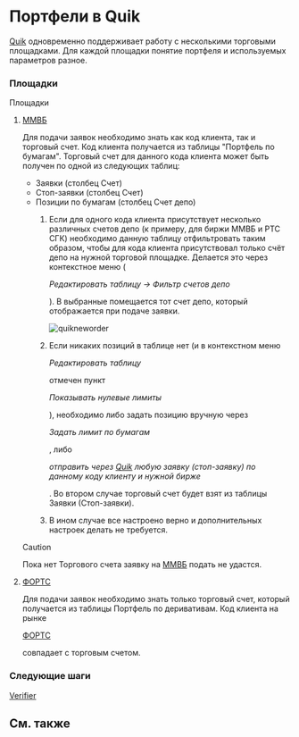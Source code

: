 # Портфели в Quik

[Quik](Quik.md) одновременно поддерживает работу с несколькими торговыми площадками. Для каждой площадки понятие портфеля и используемых параметров разное.

### Площадки

Площадки

1. [ММВБ](https://moex.com/ru/markets/currency/)

    Для подачи заявок необходимо знать как код клиента, так и торговый счет. Код клиента получается из таблицы "Портфель по бумагам". Торговый счет для данного кода клиента может быть получен по одной из следующих таблиц: 
   - Заявки (столбец Счет) 
   - Стоп\-заявки (столбец Счет) 
   - Позиции по бумагам (столбец Счет депо) 
     1. Если для одного кода клиента присутствует несколько различных счетов депо (к примеру, для биржи ММВБ и РТС СГК) необходимо данную таблицу отфильтровать таким образом, чтобы для кода клиента присутствовал только счёт депо на нужной торговой площадке. Делается это через контекстное меню (

        *Редактировать таблицу \-\> Фильтр счетов депо*

        ). В выбранные помещается тот счет депо, который отображается при подаче заявки. 

        ![quikneworder](~/images/quik_new_order.png)
     2. Если никаких позиций в таблице нет (и в контекстном меню 

        *Редактировать таблицу*

         отмечен пункт 

        *Показывать нулевые лимиты*

        ), необходимо либо задать позицию вручную через 

        *Задать лимит по бумагам*

        , либо 

        *отправить через [Quik](Quik.md) любую заявку (стоп\-заявку) по данному коду клиенту и нужной бирже*

        . Во втором случае торговый счет будет взят из таблицы Заявки (Стоп\-заявки). 
     3. В ином случае все настроено верно и дополнительных настроек делать не требуется. 

   > [!CAUTION]
   > Пока нет Торгового счета заявку на [ММВБ](https://moex.com/ru/markets/currency/) подать не удастся. 
2. [ФОРТС](https://moex.com/ru/derivatives/)

    Для подачи заявок необходимо знать только торговый счет, который получается из таблицы Портфель по деривативам. Код клиента на рынке 

   [ФОРТС](https://moex.com/ru/derivatives/)

    совпадает с торговым счетом. 

### Следующие шаги

[Verifier](QuikVerifier.md)

## См. также
